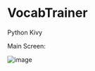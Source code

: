 # VocabTrainer
Python Kivy 


Main Screen:

![image](https://user-images.githubusercontent.com/53760283/120906979-08b16100-c65e-11eb-867e-95ed1f8ae93a.png)














